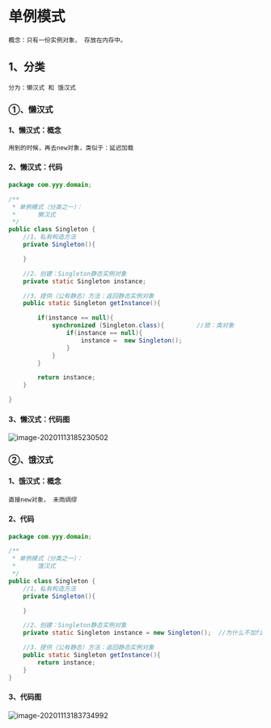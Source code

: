 # 单例模式

```
概念：只有一份实例对象， 存放在内存中。
```

## 1、分类

```
分为：懒汉式 和 饿汉式
```

### ①、懒汉式

#### 1、懒汉式：概念

```java
用到的时候，再去new对象，类似于：延迟加载
```

#### 2、懒汉式：代码

```java
package com.yyy.domain;

/**
 * 单例模式（分类之一）：
 *      懒汉式
 */
public class Singleton {
    //1、私有构造方法
    private Singleton(){

    }

    //2、创建：Singleton静态实例对象
    private static Singleton instance;

    //3、提供（公有静态）方法：返回静态实例对象
    public static Singleton getInstance(){

        if(instance == null){
            synchronized (Singleton.class){         //锁：类对象
                if(instance == null){
                    instance =  new Singleton();
                }
            }
        }

        return instance;
    }

}

```



#### 3、懒汉式：代码图

![image-20201113185230502](https://gitee.com/sheep-are-flying-in-the-sky/my-picture/raw/master/picture4/image-20201113185230502.png)

### ②、饿汉式

#### 1、饿汉式：概念

```
直接new对象， 未雨绸缪
```

#### 2、代码

```java
package com.yyy.domain;

/**
 * 单例模式（分类之一）：
 *      饿汉式
 */
public class Singleton {
    //1、私有构造方法
    private Singleton(){

    }

    //2、创建：Singleton静态实例对象
    private static Singleton instance = new Singleton();  //为什么不加final? 因为外部类（正常情况）是改不了：私有属性的

    //3、提供（公有静态）方法：返回静态实例对象
    public static Singleton getInstance(){
        return instance;
    }
}

```

#### 3、代码图

![image-20201113183734992](https://gitee.com/sheep-are-flying-in-the-sky/my-picture/raw/master/picture4/image-20201113185230502.png)
